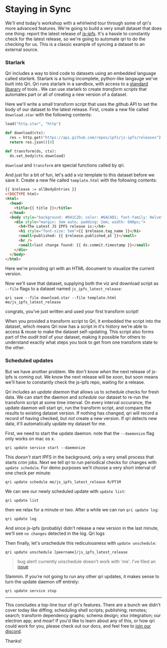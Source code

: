 # Staying in Sync

We'll end today's workshop with a whirlwind tour through some of qri's more advanced features. We're going to build a very small dataset that does one thing: report the latest release of [js-ipfs](https://github.com/ipfs/js-ipfs). It's a hassle to constantly check for the latest release, so we're going to automate qri to do the checking for us. This is a classic example of syncing a dataset to an external source.

### Starlark

Qri includes a way to bind code to datasets using an embedded language called _starlark_. Starlark is a turing incomplete, python-like langauge we've built into Qri. Qri runs starlark in a sandbox, with  access to a [standard libarary](http://qri.io/docs/reference/starlib/) of tools . We can use starlark to create _transform scripts_ that automates part or all of creating a new version of a dataset.

Here we'll write a small transform script that uses the github API to set the body of our dataset to the latest release. First, create a new file called `download.star` with the following contents:

```python
load("http.star", "http")

def download(ctx):
  res = http.get("https://api.github.com/repos/ipfs/js-ipfs/releases")
  return res.json()[0]

def transform(ds, ctx):
  ds.set_body(ctx.download)
```

`download` and `transform` are special functions called by qri.

And just for a bit of fun, let's add a viz template to this dataset before we save it. Create a new file called `template.html` with the following contents:

```html
{{ $release := allBodyEntries }}
<!DOCTYPE html>
<html>
  <head>
    <title>{{ title }}</title>
  </head>
  <body style="background: #041C2D; color: #6ACAD1; font-family: Helvetica; font-size: 150%">
    <div style="margin: 3em auto; padding: 2em; width: 600px;">
      <h4>The Latest JS IPFS release is:</h4>
      <h1 style="font-size: 5em">{{ $release.tag_name }}</h1>
      <small>published: {{ $release.published_at }}</small>
      <br />
      <small>last change found: {{ ds.commit.timestamp }}</small>
    </div>
  </body>
</html>
```

Here we're providing qri with an HTML document to visualize the current version.

Now we'll save that dataset, supplying both the viz and download script as `--file` flags to a dataset named `js_ipfs_latest_release`:

```
qri save --file download.star --file template.html me/js_ipfs_latest_release
```

congrats, you've just written and used your first transform script!

When you provided a transform script to Qri, it embedded the script into the dataset, which means Qri now has a script in it's history we're able to access & reuse to make the dataset self-updating. This script also forms part of the _audit trail_ of your dataset, making it possible for others to understand exactly what steps you took to get from one transform state to the other.

### Scheduled updates

But we have another problem. We don't know _when_ the next release of js-ipfs is coming out. We know the next release will be _soon_, but soon means we'll have to constantly check the js-ipfs repo, waiting for a release.

Qri includes an _update daemon_ that allows us to schedule checks for fresh data. We can start the daemon and _schedule_ our dataset to re-run the transform script at some time interval. On every interval occurance, the update daemon will start qri, run the transform script, and compare the results to existing dataset version. If nothing has changed, qri will record a record of having checked, but _not_ create a new version. If qri detects new data, it'll automatically update my dataset for me.


First, we need to start the update daemon. note that the `--daemonize` flag only works on mac os x.

```
qri update service start --daemonize
```

This _doesn't_ start IPFS in the background, only a very small process that starts cron jobs. Next we tell qri to run periodical checks for changes with `update schedule`. For demo purposes we'll choose a very short interval of one check per minute:

```
qri update schedule me/js_ipfs_latest_release R/PT1M
```

We can see our newly scheduled update with `update list`:
```
qri update list
```

then we relax for a minute or two. After a while we can run `qri update log`:

```
qri update log
```

And since js-ipfs (probably) didn't release a new version in the last minute, we'll see `no changes` detected in the log. Qri logs

Then finally, let's unschedule this rediculousness with `update unschedule`:

```
qri update unschedule [peername]/js_ipfs_latest_release
```

> bug alert! currently unschedule doesn't work with 'me'. I've filed an [issue](https://github.com/qri-io/qri/issues/817)

Slammin. If you're not going to run any other qri updates, it makes sense to turn the update daemon off entirely:

```
qri update service stop
```

-- --

This concludes a top-line tour of qri's features. There are a bunch we didn't cover today like
diffing; scheduling shell scripts; publishing; remotes; search; transform dependency graphs; schema design; xlsx integration; our electron app; and moar! If you'd like to learn about any of this, or how qri could work for you, please check out our docs, and feel free to [join our discord](https://discordapp.com/invite/etap8Gb).

Thanks!